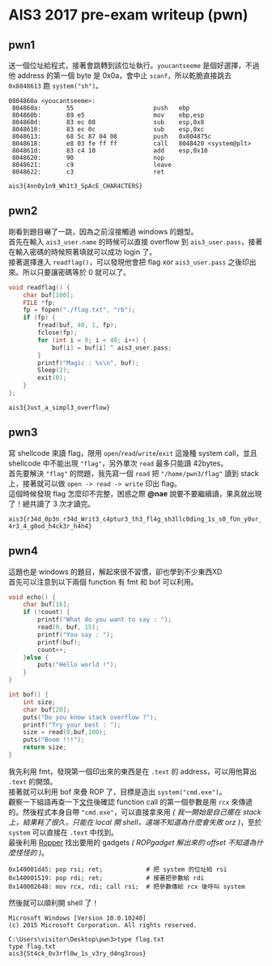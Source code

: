 # AIS3 2017 pre-exam writeup (pwn)

## pwn1

送一個位址給程式，接著會跳轉到該位址執行。`youcantseeme` 是個好選擇，不過他 address 的第一個 byte 是 0x0a，會中止 `scanf`，所以乾脆直接跳去 `0x8048613` 跑 `system("sh")`。

```
0804860a <youcantseeme>:
 804860a:       55                      push   ebp
 804860b:       89 e5                   mov    ebp,esp
 804860d:       83 ec 08                sub    esp,0x8
 8048610:       83 ec 0c                sub    esp,0xc
 8048613:       68 5c 87 04 08          push   0x804875c
 8048618:       e8 03 fe ff ff          call   8048420 <system@plt>
 804861d:       83 c4 10                add    esp,0x10
 8048620:       90                      nop
 8048621:       c9                      leave
 8048622:       c3                      ret
```

`ais3{4nn0y1n9_Wh1t3_SpAcE_CHAR4CTERS}`

## pwn2

剛看到題目嚇了一跳，因為之前沒接觸過 windows 的題型。  
首先在輸入 `ais3_user.name` 的時候可以直接 overflow 到 `ais3_user.pass`，接著在輸入密碼的時候照著填就可以成功 login 了。  
接著選擇進入 `readflag()`，可以發現他會把 flag xor `ais3_user.pass` 之後印出來。所以只要讓密碼等於 0 就可以了。

```c
void readflag() {
    char buf[100];
    FILE *fp;
    fp = fopen("./flag.txt", "rb");
    if (fp) {
        fread(buf, 40, 1, fp);
        fclose(fp);
        for (int i = 0; i < 40; i++) {
            buf[i] = buf[i] ^ ais3_user.pass;
        }
        printf("Magic : %s\n", buf);
        Sleep(2);
        exit(0);
    }
};
```

`ais3{Just_a_simpl3_overflow}`

## pwn3

寫 shellcode 來讀 flag，限用 `open`/`read`/`write`/`exit` 這幾種 system call，並且 shellcode 中不能出現 `"flag"`，另外單次 `read` 最多只能讀 42bytes。  
首先要解決 `"flag"` 的問題，我先寫一個 `read` 把 `"/home/pwn3/flag"` 讀到 stack 上，接著就可以做 `open -> read -> write` 印出 flag。  
這個時候發現 flag 怎麼印不完整，困惑之際 **@nae** 說要不要繼續讀，果真就出現了！總共讀了 3 次才讀完。

`ais3{r34d_0p3n_r34d_Writ3_c4ptur3_th3_fl4g_sh3llc0ding_1s_s0_fUn_y0ur_4r3_4_g0od_h4ck3r_h4h4}`

## pwn4

這題也是 windows 的題目，解起來很不習慣，卻也學到不少東西XD  
首先可以注意到以下兩個 function 有 fmt 和 bof 可以利用。

```c
void echo() {
    char buf[16];
    if (!count) {
        printf("What do you want to say : ");
        read(0, buf, 15);
        printf("You say : ");
        printf(buf);
        count++;
    }else {
        puts("Hello world !");
    }
}

int bof() {
    int size;
    char buf[20];
    puts("Do you know stack overflow ?");
    printf("Try your best : ");
    size = read(0,buf,100);
    puts("Boom !!!");
    return size;
}
```

我先利用 fmt，發現第一個印出來的東西是在 `.text` 的 address，可以用他算出 `.text` 的開頭。  
接著就可以利用 bof 來疊 ROP 了，目標是造出 `system("cmd.exe")`。  
觀察一下組語再查一下[文件](https://msdn.microsoft.com/en-us/library/ms235286.aspx)後確認 function call 的第一個參數是用 `rcx` 來傳遞的。然後程式本身自帶 `"cmd.exe"`，可以直接拿來用 *( 我一開始是自己擺在 stack 上，結果耗了很久，只能在 local 開 shell，遠端不知道為什麼會失敗 orz )*，至於 `system` 可以直接在 `.text` 中找到。  
最後利用 [Ropper](https://github.com/sashs/Ropper) 找出要用的 gadgets *( ROPgadget 解出來的 offset 不知道為什麼怪怪的 )*。

```
0x140001d45: pop rsi; ret;            # 把 system 的位址給 rsi
0x140001519: pop rdi; ret;            # 接著把參數給 rdi
0x140002648: mov rcx, rdi; call rsi;  # 把參數傳給 rcx 後呼叫 system
```

然後就可以順利開 shell 了！

```
Microsoft Windows [Version 10.0.10240]
(c) 2015 Microsoft Corporation. All rights reserved.

C:\Users\visitor\Desktop\pwn3>type flag.txt
type flag.txt
ais3{St4ck_0v3rfl0w_1s_v3ry_d4ng3rous}
```
